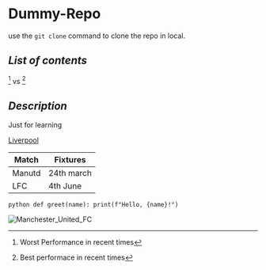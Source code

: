 # **Dummy-Repo**

use the ` git clone ` command to clone the repo in local.

## *List of contents* 
[^Manutd] vs [^LFC]

## *Description*
Just for learning

[Liverpool](https://explore-liverpool.com/wp-content/uploads/2025/02/LFC-.jpg)

 Match | Fixtures 
|------|---------|
Manutd | 24th march
LFC    | 4th June

 ```python def greet(name): print(f"Hello, {name}!") ```
 
![Manchester_United_FC](https://github.com/user-attachments/assets/d56fb47e-70ad-4620-b24c-19e992d2cffa)

[^Manutd]: Worst Performance in recent times
[^LFC]: Best performace in recent times
